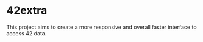 # 42extra

This project aims to create a more responsive and overall faster interface to access 42 data.
